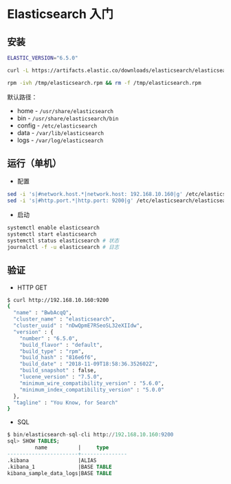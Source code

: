 # Elasticsearch 入门

## 安装

```sh
ELASTIC_VERSION="6.5.0"

curl -L https://artifacts.elastic.co/downloads/elasticsearch/elasticsearch-${ELASTIC_VERSION}.rpm -o /tmp/elasticsearch.rpm

rpm -ivh /tmp/elasticsearch.rpm && rm -f /tmp/elasticsearch.rpm
```

默认路径：

* home - `/usr/share/elasticsearch`
* bin - `/usr/share/elasticsearch/bin`
* config - `/etc/elasticsearch`
* data - `/var/lib/elasticsearch`
* logs - `/var/log/elasticsearch`

## 运行（单机）

* 配置

```sh
sed -i 's|#network.host.*|network.host: 192.168.10.160|g' /etc/elasticsearch/elasticsearch.yml # 0.0.0.0
sed -i 's|#http.port.*|http.port: 9200|g' /etc/elasticsearch/elasticsearch.yml
```

<!--
设置密码：

```sh
$ bin/elasticsearch-setup-passwords interactive
``` -->

* 启动

```sh
systemctl enable elasticsearch
systemctl start elasticsearch
systemctl status elasticsearch # 状态
journalctl -f -u elasticsearch # 日志
```

## 验证

* HTTP GET

```sh
$ curl http://192.168.10.160:9200
{
  "name" : "BwbAcqQ",
  "cluster_name" : "elasticsearch",
  "cluster_uuid" : "nDwQpmE7RSeoSL32eXIIdw",
  "version" : {
    "number" : "6.5.0",
    "build_flavor" : "default",
    "build_type" : "rpm",
    "build_hash" : "816e6f6",
    "build_date" : "2018-11-09T18:58:36.352602Z",
    "build_snapshot" : false,
    "lucene_version" : "7.5.0",
    "minimum_wire_compatibility_version" : "5.6.0",
    "minimum_index_compatibility_version" : "5.0.0"
  },
  "tagline" : "You Know, for Search"
}
```

* SQL

```sql
$ bin/elasticsearch-sql-cli http://192.168.10.160:9200
sql> SHOW TABLES;
         name          |     type
-----------------------+---------------
.kibana                |ALIAS
.kibana_1              |BASE TABLE
kibana_sample_data_logs|BASE TABLE
```
